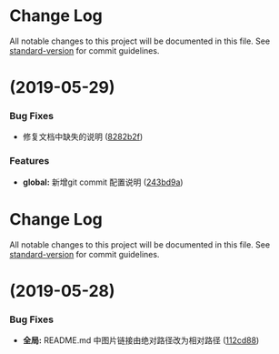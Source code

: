 # Change Log

All notable changes to this project will be documented in this file. See [standard-version](https://github.com/conventional-changelog/standard-version) for commit guidelines.

# [](https://github.com/kyushuzhao/learn-git-flow/compare/v1.0.1...v) (2019-05-29)


### Bug Fixes

* 修复文档中缺失的说明 ([8282b2f](https://github.com/kyushuzhao/learn-git-flow/commit/8282b2f))


### Features

* **global:** 新增git commit 配置说明 ([243bd9a](https://github.com/kyushuzhao/learn-git-flow/commit/243bd9a))



# Change Log

All notable changes to this project will be documented in this file. See [standard-version](https://github.com/conventional-changelog/standard-version) for commit guidelines.

# [](https://github.com/kyushuzhao/learn-git-flow/compare/v1.0.0...v) (2019-05-28)


### Bug Fixes

* **全局:** README.md 中图片链接由绝对路径改为相对路径 ([112cd88](https://github.com/kyushuzhao/learn-git-flow/commit/112cd88))
